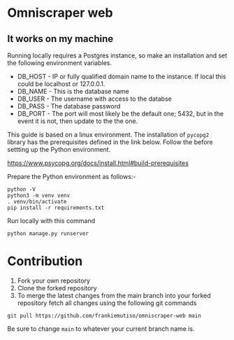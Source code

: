 # Omniscraper web


## It works on my machine

Running locally requires a Postgres instance, so make an installation and set the following environment variables.

 - DB_HOST - IP or fully qualified domain name to the instance. If local this could be localhost or 127.0.0.1. 
 - DB_NAME - This is the database name
 - DB_USER - The username with access to the databse
 - DB_PASS - The database password
 - DB_PORT - The port will most likely be the default one; 5432, but in the event it is not, then update to the the one.

This guide is based on a linux environment. The installation of `pycopg2` library has the prerequisites defined in the link below. Follow the before settting up the Python environment.

https://www.psycopg.org/docs/install.html#build-prerequisites

Prepare the Python environment as follows:-

```
python -V
python3 -m venv venv
. venv/bin/activate
pip install -r requirements.txt
```

Run locally with this command

```
python manage.py runserver
```


# Contribution

1. Fork your own repository
2. Clone the forked repository
3. To merge the latest changes from the main branch into your forked repository fetch all changes using the following git commands

```
git pull https://github.com/frankiemutiso/omniscraper-web main 
```

Be sure to change `main` to whatever your current branch name is.
